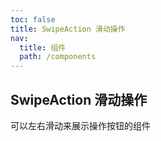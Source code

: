 ```yaml
---
toc: false
title: SwipeAction 滑动操作
nav:
  title: 组件
  path: /components
---
```


## SwipeAction 滑动操作

可以左右滑动来展示操作按钮的组件

<code src="./demo/index.tsx" hidden></code>

<API />
